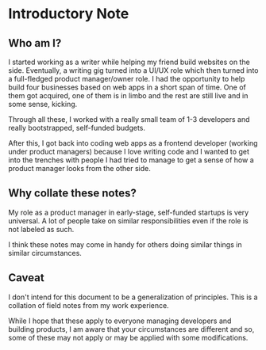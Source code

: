 # Introductory Note

## Who am I?
I started working as a writer while helping my friend build websites on the side. Eventually, a writing gig turned into a UI/UX role which then turned into a full-fledged product manager/owner role. I had the opportunity to help build four businesses based on web apps in a short span of time. One of them got acquired, one of them is in limbo and the rest are still live and in some sense, kicking.

Through all these, I worked with a really small team of 1-3 developers and really bootstrapped, self-funded budgets.

After this, I got back into coding web apps as a frontend developer (working under product managers) because I love writing code and I wanted to get into the trenches with people I had tried to manage to get a sense of how a product manager looks from the other side.

## Why collate these notes?

My role as a product manager in early-stage, self-funded startups is very universal. A lot of people take on similar responsibilities even if the role is not labeled as such. 

I think these notes may come in handy for others doing similar things in similar circumstances.

## Caveat

I don't intend for this document to be a generalization of principles. This is a collation of field notes from my work experience.

While I hope that these apply to everyone managing developers and building products, I am aware that your circumstances are different and so, some of these may not apply or may be applied with some modifications.

